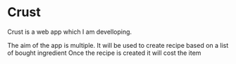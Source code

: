 # Crust
Crust is a web app which I am develloping. 

The aim of the app is multiple. It will be used to create recipe based on a list of bought ingredient
Once the recipe is created it will cost the item
